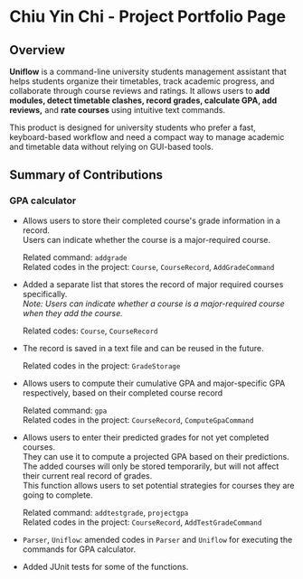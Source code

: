 # Chiu Yin Chi - Project Portfolio Page  
  
## Overview
**Uniflow** is a command-line university students management assistant that helps students organize their timetables, track academic progress, and collaborate through course reviews and ratings.
It allows users to **add modules, detect timetable clashes, record grades, calculate GPA, add reviews,** and **rate courses** using intuitive text commands.

This product is designed for university students who prefer a fast, keyboard-based workflow and need a compact way to manage academic and timetable data without relying on GUI-based tools.

## Summary of Contributions

### GPA calculator
  
- Allows users to store their completed course's grade information in a record.  
  Users can indicate whether the course is a major-required course.
    
  Related command: `addgrade`  
  Related codes in the project: `Course`, `CourseRecord`, `AddGradeCommand`  
- Added a separate list that stores the record of major required courses specifically.  
  *Note: Users can indicate whether a course is a major-required course when they add the course.*
    
  Related codes: `Course`, `CourseRecord`  
- The record is saved in a text file and can be reused in the future.
    
  Related codes in the project: `GradeStorage`

- Allows users to compute their cumulative GPA and major-specific GPA respectively, based on their completed course record
      
  Related command: `gpa`  
  Related codes in the project: `CourseRecord`, `ComputeGpaCommand`  
- Allows users to enter their predicted grades for not yet completed courses.  
  They can use it to compute a projected GPA based on their predictions.
  The added courses will only be stored temporarily, but will not affect their current real record of grades.  
  This function allows users to set potential strategies for courses they are going to complete.
    
  Related command: `addtestgrade`, `projectgpa`  
  Related codes in the project: `CourseRecord`, `AddTestGradeCommand`
    
- `Parser`, `Uniflow`: amended codes in `Parser` and `Uniflow` for executing the commands for GPA calculator.
- Added JUnit tests for some of the functions.
